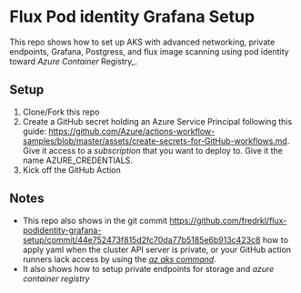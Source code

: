# Flux Pod identity Grafana Setup

This repo shows how to set up AKS with advanced networking, private endpoints, Grafana, Postgress, and flux image scanning using pod identity toward _Azure Container_ Registry_.

## Setup

1. Clone/Fork this repo
2. Create a GitHub secret holding an Azure Service Principal following this guide: <https://github.com/Azure/actions-workflow-samples/blob/master/assets/create-secrets-for-GitHub-workflows.md>. Give it access to a _subscription_ that you want to deploy to. Give it the name AZURE_CREDENTIALS.
3. Kick off the GitHub Action

## Notes

- This repo also shows in the git commit <https://github.com/fredrkl/flux-podidentity-grafana-setup/commit/44e752473f815d2fc70da77b5185e6b913c423c8> how to apply yaml when the cluster API server is private, or your GitHub action runners lack access by using the [_az aks command_](https://learn.microsoft.com/en-us/cli/azure/aks/command?view=azure-cli-latest).
- It also shows how to setup private endpoints for storage and _azure container registry_